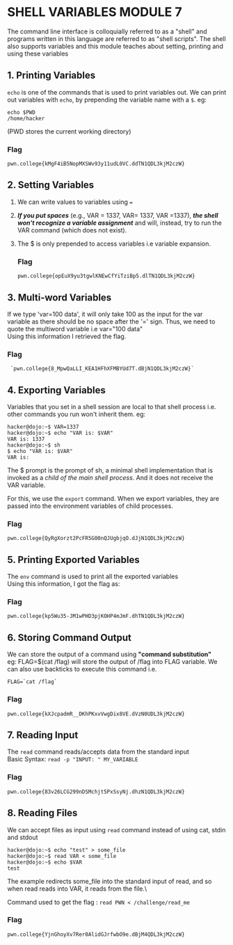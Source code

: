 # SHELL VARIABLES MODULE 7
The command line interface is colloquially referred to as a "shell" and programs written in this language are referred to as "shell scripts". The shell also supports variables and this module teaches about setting, printing and using these variables

  ## 1. Printing Variables
 `echo` is one of the commands that is used to print variables out. We can print out variables with `echo`, by prepending the variable name with a `$`. eg:
```
echo $PWD
/home/hacker
```
(PWD stores the current working directory)
   ### Flag
  `pwn.college{kMgF4iB5NopMXSWv93y11udL0VC.ddTN1QDL3kjM2czW}`

   ## 2. Setting Variables
  1. We can write values to variables using `=` 
  2. ***If you put spaces*** (e.g., VAR = 1337, VAR= 1337, VAR =1337), ***the shell won't recognize a variable assignment*** and will, instead, try to run the VAR command (which does not exist).
  3. The $ is only prepended to access variables i.e variable expansion.
     
     ### Flag
     `pwn.college{opEuX9yu3tgwlKNEwCfYiTziBp5.dlTN1QDL3kjM2czW}`

   ## 3. Multi-word Variables
  If we type 'var=100 data', it will only take 100 as the input for the var variable as there should be no space after the '=' sign. Thus, we need to quote the multiword variable i.e var="100 data"\
 Using this information I retrieved the flag.
 
 ### Flag
     `pwn.college{8_MpwQaLLI_KEA1HFhXFMBYUd7T.dBjN1QDL3kjM2czW}`

   ## 4. Exporting Variables
   Variables that you set in a shell session are local to that shell process i.e. other commands you run won't inherit them. 
   eg:
   ```
hacker@dojo:~$ VAR=1337
hacker@dojo:~$ echo "VAR is: $VAR"
VAR is: 1337
hacker@dojo:~$ sh
$ echo "VAR is: $VAR"
VAR is:
```
The $ prompt is the prompt of sh, a minimal shell implementation that is invoked as a _child of the main shell process_. And it does not receive the VAR variable.

For this, we use the `export` command. When we export variables, they are passed into the environment variables of child processes.

 ### Flag
 `pwn.college{QyRgXorzt2PcFR5G00nQJUgbjqO.dJjN1QDL3kjM2czW}`


 ## 5. Printing Exported Variables
The `env` command is used to print all the exported variables\
Using this information, I got the flag as:
### Flag
`pwn.college{kp5Wu35-JM1wPHD3pjKOHP4mJmF.dhTN1QDL3kjM2czW}`

## 6. Storing Command Output
We can store the output of a command using **"command substitution"**\
eg: FLAG=$(cat /flag) will store the output of /flag into FLAG variable.
We can also use backticks to execute this command i.e. 
```
FLAG=`cat /flag`
```

### Flag
`pwn.college{kXJcpadmR__DKhPKxvVwgDix8VE.dVzN0UDL3kjM2czW}`

## 7. Reading Input
The `read` command reads/accepts data from the standard input\
Basic Syntax: `read -p "INPUT: " MY_VARIABLE`

### Flag
`pwn.college{83v26LCG299nDSMchjt5PxSsyNj.dhzN1QDL3kjM2czW}`

## 8. Reading Files
We can accept files as input using `read` command instead of using cat, stdin and stdout
```
hacker@dojo:~$ echo "test" > some_file
hacker@dojo:~$ read VAR < some_file
hacker@dojo:~$ echo $VAR
test
```
 The example redirects some_file into the standard input of read, and so when read reads into VAR, it reads from the file.\

Command used to get the flag : `read PWN < /challenge/read_me`
 ### Flag
 `pwn.college{YjnGhoyXv7Rer0AlidGJrfwbO9e.dBjM4QDL3kjM2czW}`
